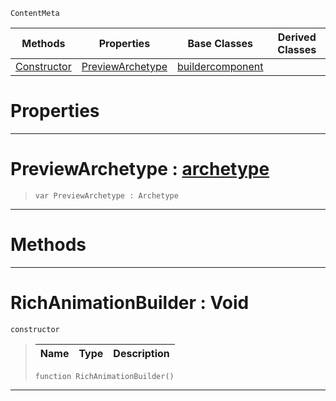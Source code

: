  `ContentMeta`

|Methods|Properties|Base Classes|Derived Classes|
|---|---|---|---|
|[ Constructor](https://github.com/dragonCASTjosh/PlasmaDocs/blob/master/code_reference/class_reference/richanimationbuilder.markdown#richanimationbuilder-voi)|[ PreviewArchetype](https://github.com/dragonCASTjosh/PlasmaDocs/blob/master/code_reference/class_reference/richanimationbuilder.markdown#previewarchetype-plasma-en)|[buildercomponent](https://github.com/dragonCASTjosh/PlasmaDocs/blob/master/code_reference/class_reference/buildercomponent.markdown)| |


 #  Properties


---  
 #  PreviewArchetype : [archetype](https://github.com/dragonCASTjosh/PlasmaDocs/blob/master/code_reference/class_reference/archetype.markdown)

> 
> ``` lang=cpp, name=Lightning
> var PreviewArchetype : Archetype


---  
 #  Methods


---  
 #  RichAnimationBuilder : Void

 `constructor`

> 
> |Name|Type|Description|
> |---|---|---|
> ``` lang=cpp, name=Lightning
> function RichAnimationBuilder()
> ``` 


---  
 

 